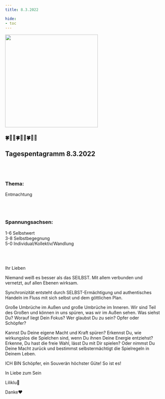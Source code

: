 ```yaml
---
title: 8.3.2022

hide:
- toc
---
```



<style>
img {
  width: 300px;
  max-width: 99%
}
</style>

![](../img/2022-03-08.png)

### 🍀🦋💚🍀🦋💚🍀🦋💚
## **Tagespentagramm 8.3.2022**
<br><br>
### **Thema:**
Entmachtung

<br><br>
### **Spannungsachsen:**
1-6 Selbstwert  
3-8 Selbstbegegnung  
5-0 Individual/Kollektiv/Wandlung  

<br><br>

Ihr Lieben

Niemand weiß es besser als das SEILBST. Mit allem verbunden und vernetzt, auf allen Ebenen wirksam.

Synchronizität entsteht durch SELBST-Ermächtigung und authentisches Handeln im Fluss mit sich selbst und dem göttlichen Plan.

Große Umbrüche im Außen und große Umbrüche im Inneren. Wir sind Teil des Großen und können in uns spüren, was wir im Außen sehen. Was siehst Du? Worauf liegt Dein Fokus? Wer glaubst Du zu sein? Opfer oder Schöpfer?

Kannst Du Deine eigene Macht und Kraft spüren? Erkennst Du, wie wirkungslos die Spielchen sind, wenn Du ihnen Deine Energie entziehst? Erkenne, Du hast die freie Wahl, lässt Du mit Dir spielen? Oder nimmst Du Deine Macht zurück und bestimmst selbstermächtigt die Spielregeln in Deinem Leben.

ICH BIN Schöpfer, ein Souverän höchster Güte! So ist es!

In Liebe zum Sein

Liliklu🦋

Danke♥️
